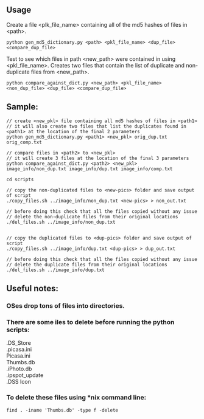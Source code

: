 Usage
-----

Create a file <plk_file_name> containing all of the md5 hashes of files in \<path>.

`python gen_md5_dictionary.py <path> <pkl_file_name> <dup_file> <compare_dup_file>`

Test to see which files in path <new_path> were contained in <path> using <pkl_file_name>. Creates two files that contain the list of duplicate and non-duplicate files from <new_path>. 

`python compare_against_dict.py <new_path> <pkl_file_name> <non_dup_file> <dup_file> <compare_dup_file>`



## Sample:

```
// create <new_pkl> file containing all md5 hashes of files in <path1>
// it will also create two files that list the duplicates found in <path1> at the location of the final 2 parameters
python gen_md5_dictionary.py <path1> <new_pkl> orig_dup.txt orig_comp.txt

// compare files in <path2> to <new_pkl>
// it will create 3 files at the location of the final 3 parameters
python compare_against_dict.py <path2> <new_pkl> image_info/non_dup.txt image_info/dup.txt image_info/comp.txt

cd scripts

// copy the non-duplicated files to <new-pics> folder and save output of script
./copy_files.sh ../image_info/non_dup.txt <new-pics> > non_out.txt

// before doing this check that all the files copied without any issue
// delete the non-duplicate files from their original locations
./del_files.sh ../image_info/non_dup.txt


// copy the duplicated files to <dup-pics> folder and save output of script
./copy_files.sh ../image_info/dup.txt <dup-pics> > dup_out.txt

// before doing this check that all the files copied without any issue
// delete the duplicate files from their original locations
./del_files.sh ../image_info/dup.txt

```

## Useful notes:
### OSes drop tons of files into directories.
### There are some iles to delete before running the python scripts:

.DS_Store  
.picasa.ini  
Picasa.ini  
Thumbs.db  
.iPhoto.db  
.ipspot_update  
.DSS
Icon

### To delete these files using *nix command line:
` find . -iname 'Thumbs.db' -type f -delete `

